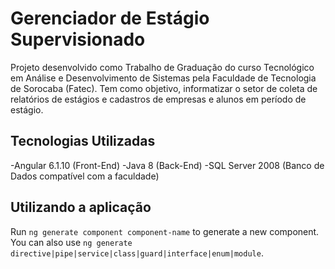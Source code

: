 # Gerenciador de Estágio Supervisionado

Projeto desenvolvido como Trabalho de Graduação do curso Tecnológico em Análise e Desenvolvimento de Sistemas pela Faculdade de Tecnologia de Sorocaba (Fatec). Tem como objetivo, informatizar o setor de coleta de relatórios de estágios e cadastros de empresas e alunos em período de estágio.

## Tecnologias Utilizadas

-Angular 6.1.10 (Front-End)
-Java 8 (Back-End)
-SQL Server 2008 (Banco de Dados compatível com a faculdade)

## Utilizando a aplicação

Run `ng generate component component-name` to generate a new component. You can also use `ng generate directive|pipe|service|class|guard|interface|enum|module`.
